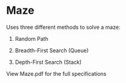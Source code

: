 # Maze
Uses three different methods to solve a maze:

1) Random Path

2) Breadth-First Search (Queue)

3) Depth-First Search (Stack)

View Maze.pdf for the full specifications
